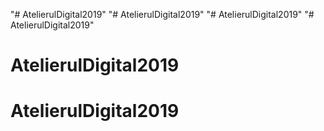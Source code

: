 "# AtelierulDigital2019" 
"# AtelierulDigital2019" 
"# AtelierulDigital2019" 
"# AtelierulDigital2019" 
# AtelierulDigital2019
# AtelierulDigital2019
